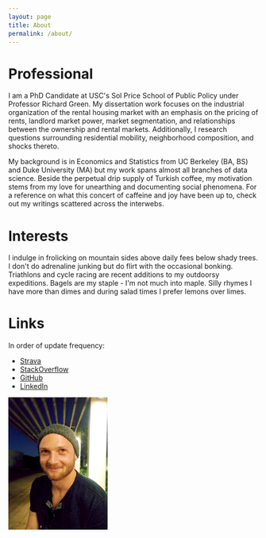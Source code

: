 ```yaml
---
layout: page
title: About
permalink: /about/
---
```


# Professional
I am a PhD Candidate at USC's Sol Price School of Public Policy under Professor Richard Green. My dissertation work focuses on the industrial organization of the rental housing market with an emphasis on the pricing of rents, landlord market power, market segmentation, and relationships between the ownership and rental markets. Additionally, I research questions surrounding residential mobility, neighborhood composition, and shocks thereto.


My background is in Economics and Statistics from UC Berkeley (BA, BS) and Duke University (MA) but my work spans almost all branches of data science. Beside the perpetual drip supply of Turkish coffee, my motivation stems from my love for unearthing and documenting social phenomena. For a reference on what this concert of caffeine and joy have been up to, check out my writings scattered across the interwebs. 



# Interests
I indulge in frolicking on mountain sides above daily fees below shady trees. I don't do adrenaline junking but do flirt with the occasional bonking. Triathlons and cycle racing are recent additions to my outdoorsy expeditions. Bagels are my staple - I'm not much into maple. Silly rhymes I have more than dimes and during salad times I prefer lemons over limes.


# Links
In order of update frequency:
- [Strava](https://www.strava.com/athletes/11680196)
- [StackOverflow](https://stackoverflow.com/users/1978817/gene-burinsky)
- [GitHub](https://github.com/kiwiphrases)
- [LinkedIn](https://www.linkedin.com/in/gene-burinsky-29820527/)

<tr><img src="/GB.png" alt="profile" align="left" width="200"/></tr>
